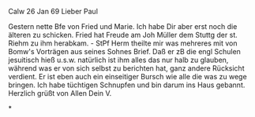 Calw 26 Jan 69
Lieber Paul

Gestern nette Bfe von Fried und Marie. Ich habe Dir aber erst noch die älteren zu schicken. Fried hat Freude am Joh Müller dem Stuttg der st. Riehm zu ihm herabkam. - StPf Herm theilte mir was mehreres mit von Bomw's Vorträgen aus seines Sohnes Brief. Daß er zB die engl Schulen jesuitisch hieß u.s.w. natürlich ist ihm alles das nur halb zu glauben, während was er von sich selbst zu berichten hat, ganz andere Rücksicht verdient. Er ist eben auch ein einseitiger Bursch wie alle die was zu wege bringen. Ich habe tüchtigen Schnupfen und bin darum ins Haus gebannt. Herzlich grüßt von Allen
 Dein V.

<Der Emilie meinen Dank.>*
